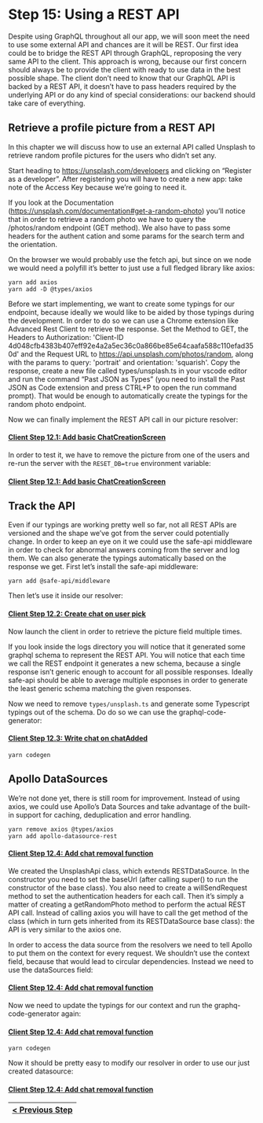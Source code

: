 # Step 15: Using a REST API

[//]: # (head-end)


Despite using GraphQL throughout all our app, we will soon meet the need to use some external API and chances are it will be REST.
Our first idea could be to bridge the REST API through GraphQL, reproposing the very same API to the client. This approach is wrong, because our first concern should always be to provide the client with ready to use data in the best possible shape.
The client don’t need to know that our GraphQL API is backed by a REST API, it doesn’t have to pass headers required by the underlying API or do any kind of special considerations: our backend should take care of everything.

## Retrieve a profile picture from a REST API

In this chapter we will discuss how to use an external API called Unsplash to retrieve random profile pictures for the users who didn’t set any.

Start heading to https://unsplash.com/developers and clicking on “Register as a developer”. After registering you will have to create a new app: take note of the Access Key because we’re going to need it.

If you look at the Documentation (https://unsplash.com/documentation#get-a-random-photo) you’ll notice that in order to retrieve a random photo we have to query the /photos/random endpoint (GET method). We also have to pass some headers for the authent
cation and some params for the search term and the orientation.

On the browser we would probably use the fetch api, but since on we node we would need a polyfill it’s better to just use a full fledged library like axios:

    yarn add axios
    yarn add -D @types/axios

Before we start implementing, we want to create some typings for our endpoint, because ideally we would like to be aided by those typings during the development.
In order to do so we can use a Chrome extension like Advanced Rest Client to retrieve the response.
Set the Method to GET, the Headers to Authorization: 'Client-ID 4d048cfb4383b407eff92e4a2a5ec36c0a866be85e64caafa588c110efad350d' and the Request URL to https://api.unsplash.com/photos/random, along with the params to query: 'portrait' and orientation: 'squarish'.
Copy the response, create a new file called types/unsplash.ts in your vscode editor and run the command “Past JSON as Types” (you need to install the Past JSON as Code extension and press CTRL+P to open the run command prompt). That would be enough to automatically create the typings for the random photo endpoint.

Now we can finally implement the REST API call in our picture resolver:

[{]: <helper> (diffStep "12.1" files="schema/resolvers.ts" module="client")

#### [Client Step 12.1: Add basic ChatCreationScreen](https://github.com/Urigo/WhatsApp-Clone-Client-React/commit/2f2f2ed)



[}]: #

In order to test it, we have to remove the picture from one of the users and re-run the server with the `RESET_DB=true` environment variable:

[{]: <helper> (diffStep "12.1" files="db.ts" module="client")

#### [Client Step 12.1: Add basic ChatCreationScreen](https://github.com/Urigo/WhatsApp-Clone-Client-React/commit/2f2f2ed)



[}]: #


## Track the API

Even if our typings are working pretty well so far, not all REST APIs are versioned and the shape we’ve got from the server could potentially change.
In order to keep an eye on it we could use the safe-api middleware in order to check for abnormal answers coming from the server and log them. We can also generate the typings automatically based on the response we get.
First let’s install the safe-api middleware:

    yarn add @safe-api/middleware

Then let’s use it inside our resolver:

[{]: <helper> (diffStep "12.2" files="schema/resolvers.ts" module="client")

#### [Client Step 12.2: Create chat on user pick](https://github.com/Urigo/WhatsApp-Clone-Client-React/commit/7f16771)



[}]: #

Now launch the client in order to retrieve the picture field multiple times.

If you look inside the logs directory you will notice that it generated some graphql schema to represent the REST API. You will notice that each time we call the REST endpoint it generates a new schema, because a single response isn’t generic enough to account for all possible responses. Ideally safe-api should be able to average multiple esponses in order to generate the least generic schema matching the given responses.

Now we need to remove `types/unsplash.ts` and generate some Typescript typings out of the schema. Do do so we can use the graphql-code-generator:

[{]: <helper> (diffStep "12.3" files=".gitignore, codegen.yml" module="client")

#### [Client Step 12.3: Write chat on chatAdded](https://github.com/Urigo/WhatsApp-Clone-Client-React/commit/2234872)



[}]: #

    yarn codegen


## Apollo DataSources

We’re not done yet, there is still room for improvement. Instead of using axios, we could use Apollo’s Data Sources and take advantage of the built-in support for caching, deduplication and error handling.

    yarn remove axios @types/axios
    yarn add apollo-datasource-rest

[{]: <helper> (diffStep "12.4" files="schema/unsplash.api.ts" module="client")

#### [Client Step 12.4: Add chat removal function](https://github.com/Urigo/WhatsApp-Clone-Client-React/commit/10c95c1)



[}]: #

We created the UnsplashApi class, which extends RESTDataSource. In the constructor you need to set the baseUrl (after calling super() to run the constructor of the base class). You also need to create a willSendRequest method to set the authentication headers for each call. Then it’s simply a matter of creating a getRandomPhoto method to perform the actual REST API call. Instead of calling axios you will have to call the get method of the class (which in turn gets inherited from its RESTDataSource base class): the API is very similar to the axios one.

In order to access the data source from the resolvers we need to tell Apollo to put them on the context for every request. We shouldn’t use the context field, because that would lead to circular dependencies. Instead we need to use the dataSources field:

[{]: <helper> (diffStep "12.4" files="index.ts" module="client")

#### [Client Step 12.4: Add chat removal function](https://github.com/Urigo/WhatsApp-Clone-Client-React/commit/10c95c1)



[}]: #

Now we need to update the typings for our context and run the graphq-code-generator again:

[{]: <helper> (diffStep "12.4" files="context.ts" module="client")

#### [Client Step 12.4: Add chat removal function](https://github.com/Urigo/WhatsApp-Clone-Client-React/commit/10c95c1)



[}]: #

    yarn codegen

Now it should be pretty easy to modify our resolver in order to use our just created datasource:

[{]: <helper> (diffStep "12.4" files="schema/resolvers.ts" module="client")

#### [Client Step 12.4: Add chat removal function](https://github.com/Urigo/WhatsApp-Clone-Client-React/commit/10c95c1)



[}]: #


[//]: # (foot-start)

[{]: <helper> (navStep)

| [< Previous Step](https://github.com/Urigo/WhatsApp-Clone-Tutorial/tree/final@next/.tortilla/manuals/views/step14.md) |
|:----------------------|

[}]: #
